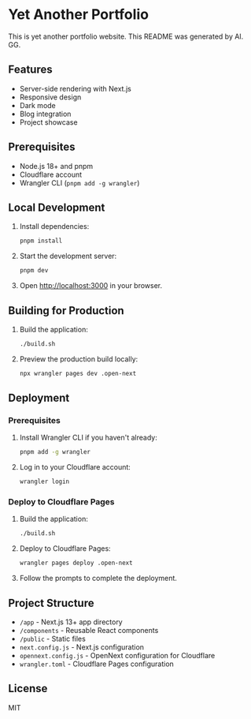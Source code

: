 # Yet Another Portfolio

This is yet another portfolio website. This README was generated by AI. GG.

## Features

- Server-side rendering with Next.js
- Responsive design
- Dark mode
- Blog integration
- Project showcase

## Prerequisites

- Node.js 18+ and pnpm
- Cloudflare account
- Wrangler CLI (`pnpm add -g wrangler`)

## Local Development

1. Install dependencies:

   ```bash
   pnpm install
   ```

2. Start the development server:

   ```bash
   pnpm dev
   ```

3. Open [http://localhost:3000](http://localhost:3000) in your browser.

## Building for Production

1. Build the application:

   ```bash
   ./build.sh
   ```

2. Preview the production build locally:
   ```bash
   npx wrangler pages dev .open-next
   ```

## Deployment

### Prerequisites

1. Install Wrangler CLI if you haven't already:

   ```bash
   pnpm add -g wrangler
   ```

2. Log in to your Cloudflare account:
   ```bash
   wrangler login
   ```

### Deploy to Cloudflare Pages

1. Build the application:

   ```bash
   ./build.sh
   ```

2. Deploy to Cloudflare Pages:

   ```bash
   wrangler pages deploy .open-next
   ```

3. Follow the prompts to complete the deployment.

## Project Structure

- `/app` - Next.js 13+ app directory
- `/components` - Reusable React components
- `/public` - Static files
- `next.config.js` - Next.js configuration
- `opennext.config.js` - OpenNext configuration for Cloudflare
- `wrangler.toml` - Cloudflare Pages configuration

## License

MIT
